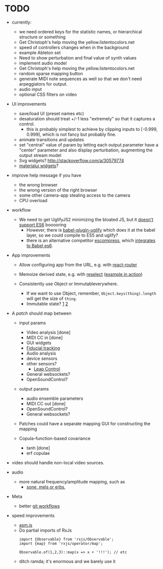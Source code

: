 # TODO

* currently:
  * we need ordered keys for the statistic names,
    or hierarchical structure or something
  * Get Christoph's help moving the yellow.listentocolors.net
  * speed of controllers changes when in the background
  * example Ableton set
  * Need to show perturbation and final value of synth values
  * implement audio model
  * Get Christoph's help moving the yellow.listentocolors.net
  * random sparse mapping button
  * generate MIDI note sequences as well so that
    we don't need arpeggiators for output.
  * audio input
  * optional CSS filters on video

* UI improvements
  * save/load UI (preset names etc)
  * desaturation should treat +/-1 less "extremely"
    so that it captures a control.
    * this is probably simplest to achieve by clipping inputs
      to [-0.999, 0.999], which is not fancy but probably fine.
  * animate transitions and updates
  * set "central" value of param by letting each output parameter have a
    "center" parameter and also display perturbation,
    augmenting the output stream model
  * Svg widgets? http://stackoverflow.com/a/30579774
  * [materialui widgets](http://www.material-ui.com/#/components/slider)?

* improve help message if you have

  * the wrong browser
  * the wrong version of the right browser
  * some other camera-app stealing access to the camera
  * CPU overload

* workflow

  * We need to get UglifyJS2 minimizing the bloated JS, but it [doesn't support ES6](https://github.com/mishoo/UglifyJS2/issues/448) booooring
    * However, there is [babel-plugin-uglify](https://www.npmjs.com/package/babel-plugin-uglify) which does it at the babel layer, so we could compile to ES5 and uglify?
    * there is an alternative competitor [escompress](https://github.com/escompress/escompress), which [integrates to Babel es6](https://github.com/escompress/babel-preset-escompress).

* App improvements
  * Allow configuring app from the URL, e.g. with [react-router](https://github.com/reactjs/react-router)
  * Memoize derived state, e.g. with [reselect](https://github.com/reactjs/reselect) ([example in action](http://redux.js.org/docs/recipes/ComputingDerivedData.html))
  * Consistently use Object or Immutableverywhere.

    * If we want to use Object, remember, ``Object.keys(thing).length`` will get the size of ``thing``.
    * Immutable state? [1](https://facebook.github.io/react/docs/advanced-performance.html) [2](https://blog.risingstack.com/the-react-js-way-flux-architecture-with-immutable-js/)

* A *patch* should map between

    * input params

        * Video analysis [done]
        * MIDI CC in [done]
        * GUI widgets
        * [Fiducial tracking](https://github.com/mkalten/reacTIVision/tree/master/ext/libfidtrack)
        * Audio analysis
        * device sensors
        * other sensors?
          * [Leap Control](https://developer.leapmotion.com/getting-started/javascript)
        * General websockets?
        * OpenSoundControl?

    * output params

      * audio ensemble parameters
      * MIDI CC out [done]
      * OpenSoundControl?
      * General websockets?

    * Patches could have a separate mapping GUI for constructing the mapping
    * Copula-function-based covariance

      * tanh [done]
      * erf copulae

* video should handle non-local video sources.
* audio
  * more natural frequency/amplitude mapping, such as
    * [sone, mels or erbs](http://www.icad.org/Proceedings/2006/FergusonCabrera2006.pdf),
* Meta

    * better [git workflows](http://www.toptal.com/git/git-workflows-for-pros-a-good-git-guide)

* speed improvements

  * [asm.js](http://www.slideshare.net/fitc_slideshare/leveraging-asmjsclientside)
  * Do partial imports of RxJs
    ```
    import {Observable} from 'rxjs/Observable';
    import {map} from 'rxjs/operator/map';

    Observable.of(1,2,3)::map(x => x + '!!!'); // etc
    ```
  * ditch ramda; it's enormous and we barely use it
